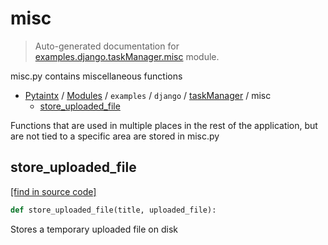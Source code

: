 # misc

> Auto-generated documentation for [examples.django.taskManager.misc](../../../../examples/django.nV/taskManager/misc.py) module.

misc.py contains miscellaneous functions

- [Pytaintx](../../../README.md#pytaintx-index) / [Modules](../../../README.md#pytaintx-modules) / `examples` / `django` / [taskManager](index.md#taskmanager) / misc
    - [store_uploaded_file](#store_uploaded_file)

Functions that are used in multiple places in the
rest of the application, but are not tied to a
specific area are stored in misc.py

## store_uploaded_file

[[find in source code]](../../../../examples/django.nV/taskManager/misc.py#L24)

```python
def store_uploaded_file(title, uploaded_file):
```

Stores a temporary uploaded file on disk
